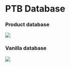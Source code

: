 # PTB Database

### Product database

![](http://i.imgur.com/cbuOMiX.png)



### Vanilla database

![](http://i.imgur.com/WIPfciG.png)


